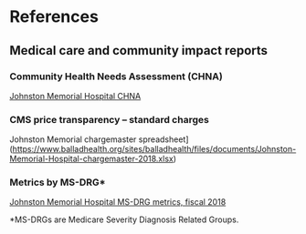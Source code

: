 # References  

## Medical care and community impact reports  

### Community Health Needs Assessment (CHNA)  
[Johnston Memorial Hospital CHNA](https://www.balladhealth.org/sites/balladhealth/files/documents/JMH_Community_Health_Needs_Assessment_2018.pdf)  

### CMS price transparency – standard charges  
Johnston Memorial chargemaster spreadsheet](https://www.balladhealth.org/sites/balladhealth/files/documents/Johnston-Memorial-Hospital-chargemaster-2018.xlsx)  

### Metrics by MS-DRG*  
[Johnston Memorial Hospital MS-DRG metrics, fiscal 2018](https://www.balladhealth.org/sites/balladhealth/files/documents/Johnston-Memorial-Hospital-MSDRG-Metrics-FY2018-Inpatient-Volume-80.pdf)  

*MS-DRGs are Medicare Severity Diagnosis Related Groups.  